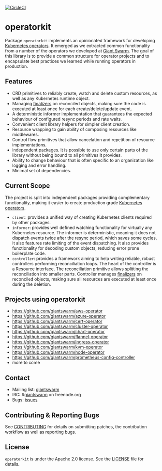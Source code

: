 [![CircleCI](https://circleci.com/gh/giantswarm/operatorkit.svg?&style=shield&circle-token=5f7e69042df6538d1e9c7ef0dd1387ca4d7a0d55)](https://circleci.com/gh/giantswarm/operatorkit)

# operatorkit

Package `operatorkit` implements an opinionated framework for developing
[Kubernetes operators][operators]. It emerged as we extracted common
functionality from a number of the operators we developed at [Giant
Swarm][giantswarm]. The goal of this library is to provide a common structure
for operator projects and to encapsulate best practices we learned while running
operators in production.

## Features

- CRD primitives to reliably create, watch and delete custom resources, as well
  as any Kubernetes runtime object.
- Managing [finalizers][finalizers] on reconciled objects, making sure the code
  is executed at least once for each create/delete/update event.
- A deterministic informer implementation that guarantees the expected behaviour
  of configured resync periods and rate waits.
- Convenient client library helpers for simpler client creation.
- Resource wrapping to gain ability of composing resources like middlewares.
- Control flow primitives that allow cancelation and repetition of resource
  implementations.
- Independent packages. It is possible to use only certain parts of the library
  without being bound to all primitives it provides.
- Ability to change behaviour that is often specific to an organization like
  logging and error handling.
- Minimal set of dependencies.

## Current Scope

The project is split into independent packages providing complementary
functionality, making it easier to create production grade [Kubernetes
operators][operators].

- `client`: provides a unified way of creating Kubernetes clients required by
  other packages.
- `informer`: provides well defined watching functionality for virtually any
  Kubernetes resource. The informer is deterministic, meaning it does not
  dispatch events twice after the resync period, which saves some cycles. It
  also features rate limiting of the event dispatching. It also provides
  functionality for decoding custom objects, reducing error prone boilerplate
  code.
- `controller`: provides a framework aiming to help writing reliable, robust
  controllers performing reconciliation loops. The heart of the controller is a
  Resource interface. The reconciliation primitive allows splitting the
  reconciliation into smaller parts. Controller manages [finalizers][finalizers]
  on reconciled objects, making sure all resources are executed at least once
  during the deletion.

## Projects using operatorkit

- https://github.com/giantswarm/aws-operator
- https://github.com/giantswarm/azure-operator
- https://github.com/giantswarm/cert-operator
- https://github.com/giantswarm/cluster-operator
- https://github.com/giantswarm/chart-operator
- https://github.com/giantswarm/flannel-operator
- https://github.com/giantswarm/ingress-operator
- https://github.com/giantswarm/kvm-operator
- https://github.com/giantswarm/node-operator
- https://github.com/giantswarm/prometheus-config-controller
- more to come

## Contact

- Mailing list: [giantswarm](https://groups.google.com/forum/!forum/giantswarm)
- IRC: #[giantswarm](irc://irc.freenode.org:6667/#giantswarm) on freenode.org
- Bugs: [issues](https://github.com/giantswarm/cert-operator/issues)

## Contributing & Reporting Bugs

See [CONTRIBUTING](CONTRIBUTING.md) for details on submitting patches, the
contribution workflow as well as reporting bugs.

## License

`operatorkit` is under the Apache 2.0 license. See the [LICENSE](LICENSE) file
for details.

[finalizers]: https://kubernetes.io/docs/tasks/access-kubernetes-api/extend-api-custom-resource-definitions/#finalizers
[giantswarm]: https://giantswarm.io
[operators]: https://coreos.com/operators
